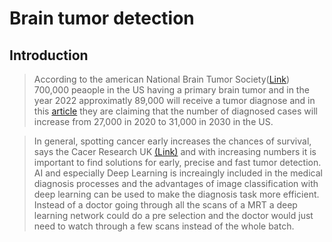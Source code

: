 # Brain tumor detection

## Introduction
> According to the american National Brain Tumor Society([Link](https://braintumor.org/brain-tumors/about-brain-tumors/brain-tumor-facts/#:~:text=Today%2C%20an%20estimated%20700%2C000%20people,patient%20and%20their%20loved%20ones.)) 700,000 peaople in the US having a primary brain tumor and in the year 2022 approximatly 89,000 will receive a tumor diagnose and in this  [article](https://www.clinicaltrialsarena.com/comment/brain-cancer-us-ageing-population/#:~:text=GlobalData%20epidemiologists%20forecast%20an%20increase,(AGR)%20of%201.50%25.)  they are claiming that the number of diagnosed cases will increase from 27,000 in 2020 to 31,000 in 2030 in the US.

> In general, spotting cancer early increases the chances of survival, says the Cacer Research UK  [(Link)](https://www.cancerresearchuk.org/about-cancer/cancer-symptoms/why-is-early-diagnosis-important)  and with increasing numbers it is important to find solutions for early, precise and fast tumor detection. AI and especially Deep Learning is increaingly included in the medical diagnosis processes and the advantages of image classification with deep learning can be used to make the diagnosis task more efficient. Instead of a doctor going through all the scans of a MRT a deep learning network could do a pre selection and the doctor would just need to watch through a few scans instead of the whole batch.
